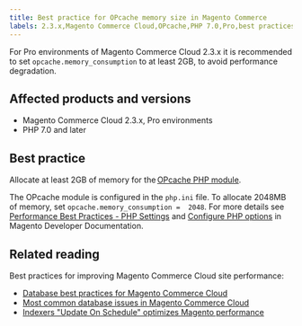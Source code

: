 ```yaml
---
title: Best practice for OPcache memory size in Magento Commerce
labels: 2.3.x,Magento Commerce Cloud,OPcache,PHP 7.0,Pro,best practices,memory,performance,php.ini
---
```


For Pro environments of Magento Commerce Cloud 2.3.x it is recommended to set `` opcache.memory_consumption `` to at least 2GB, to avoid performance degradation.

## Affected products and versions

* Magento Commerce Cloud 2.3.x, Pro environments
* PHP 7.0 and later

## Best practice

Allocate at least 2GB of memory for the [OPcache PHP module](https://www.php.net/manual/en/book.opcache.php).

The OPcache module is configured in the `` php.ini `` file. To allocate 2048MB of memory, set `` opcache.memory_consumption =  2048 ``. For more details see [Performance Best Practices - PHP Settings](https://devdocs.magento.com/guides/v2.3/performance-best-practices/software.html#php-settings) and [Configure PHP options](https://devdocs.magento.com/cloud/project/project-conf-files_magento-app.html#customize-phpini-settings) in Magento Developer Documentation.

## Related reading

Best practices for improving Magento Commerce Cloud site performance:

* [Database best practices for Magento Commerce Cloud](https://support.magento.com/hc/en-us/articles/360041997312-Database-best-practices-for-Magento-Commerce-Cloud)
* [Most common database issues in Magento Commerce Cloud](https://support.magento.com/hc/en-us/articles/360041739651-Most-common-database-issues-in-Magento-Commerce-Cloud)
* [Indexers "Update On Schedule" optimizes Magento performance](https://support.magento.com/hc/en-us/articles/360040227191-Indexers-Update-On-Schedule-optimizes-Magento-performance-)
